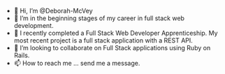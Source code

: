 - 👋 Hi, I’m @Deborah-McVey
- 👀 I’m in the beginning stages of my career in full stack web development.
- 🌱 I recently completed a Full Stack Web Developer Apprenticeship. My most recent project is a full stack application with a REST API. 
- 💞️ I’m looking to collaborate on Full Stack applications using Ruby on Rails.
- 📫 How to reach me ... send me a message.

<!---
Deborah-McVey/Deborah-McVey is a ✨ special ✨ repository because its `README.md` (this file) appears on your GitHub profile.
You can click the Preview link to take a look at your changes.
--->
